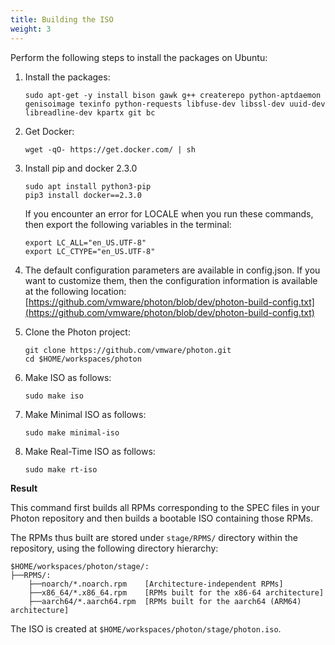 ```yaml
---
title: Building the ISO
weight: 3
---
```


Perform the following steps to install the packages on Ubuntu: 

1. Install the packages: 

    ```
    sudo apt-get -y install bison gawk g++ createrepo python-aptdaemon genisoimage texinfo python-requests libfuse-dev libssl-dev uuid-dev libreadline-dev kpartx git bc
    ```

2. Get Docker:

    ```
    wget -qO- https://get.docker.com/ | sh
    ```

3. Install pip and docker 2.3.0 
   
    ```
    sudo apt install python3-pip
    pip3 install docker==2.3.0
    ```
    
    If you encounter an error for LOCALE when you run these commands, then export the following variables in the terminal:
    
    ```
    export LC_ALL="en_US.UTF-8"
    export LC_CTYPE="en_US.UTF-8"
    ```
    
4. The default configuration parameters are available in config.json. If you want to customize them, then the configuration information is available at the following location: [https://github.com/vmware/photon/blob/dev/photon-build-config.txt](https://github.com/vmware/photon/blob/dev/photon-build-config.txt)

5. Clone the Photon project:
   
    `git clone https://github.com/vmware/photon.git`  
    `cd $HOME/workspaces/photon`
    

6. Make ISO as follows:
    
   `sudo make iso`


5. Make Minimal ISO as follows:
     
    `sudo make minimal-iso`
    

6. Make Real-Time ISO as follows:

    `sudo make rt-iso `
    
    
**Result**

This command first builds all RPMs corresponding to the SPEC files in your Photon repository and then builds a bootable ISO containing those RPMs.


The RPMs thus built are stored under `stage/RPMS/` directory within the repository, using the following directory hierarchy:

```
$HOME/workspaces/photon/stage/:
├──RPMS/:
    ├──noarch/*.noarch.rpm    [Architecture-independent RPMs]
    ├──x86_64/*.x86_64.rpm    [RPMs built for the x86-64 architecture]
    ├──aarch64/*.aarch64.rpm  [RPMs built for the aarch64 (ARM64) architecture]
```

The ISO is created at `$HOME/workspaces/photon/stage/photon.iso`.
